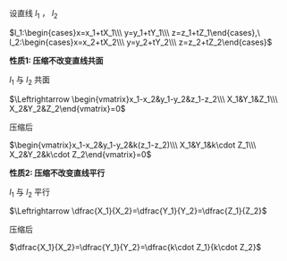 设直线 $l_1$ ， $l_2$  
  
$l_1:\begin{cases}x=x_1+tX_1\\\ y=y_1+tY_1\\\ z=z_1+tZ_1\end{cases},\ l_2:\begin{cases}x=x_2+tX_2\\\ y=y_2+tY_2\\\ z=z_2+tZ_2\end{cases}$  
  
**性质1: 压缩不改变直线共面**  
  
$l_1$ 与 $l_2$ 共面  
  
$\Leftrightarrow \begin{vmatrix}x_1-x_2&y_1-y_2&z_1-z_2\\\ X_1&Y_1&Z_1\\\ X_2&Y_2&Z_2\end{vmatrix}=0$  
  
压缩后  
  
$\begin{vmatrix}x_1-x_2&y_1-y_2&k(z_1-z_2)\\\ X_1&Y_1&k\cdot Z_1\\\ X_2&Y_2&k\cdot Z_2\end{vmatrix}=0$  
  
**性质2: 压缩不改变直线平行**  
  
$l_1$ 与 $l_2$ 平行  
  
$\Leftrightarrow \dfrac{X_1}{X_2}=\dfrac{Y_1}{Y_2}=\dfrac{Z_1}{Z_2}$  
  
压缩后  
  
$\dfrac{X_1}{X_2}=\dfrac{Y_1}{Y_2}=\dfrac{k\cdot Z_1}{k\cdot Z_2}$  
